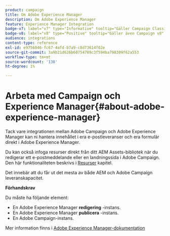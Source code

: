 ```yaml
---
product: campaign
title: Om Adobe Experience Manager
description: Om Adobe Experience Manager
feature: Experience Manager Integration
badge-v7: label="v7" type="Informative" tooltip="Gäller Campaign Classic v7"
badge-v8: label="v8" type="Positive" tooltip="Gäller även Campaign v8"
audience: integrations
content-type: reference
exl-id: e9756046-fc67-4afd-b7a9-c8d73614f02e
source-git-commit: 3a9b21d626b60754789c3f594ba798309f62a553
workflow-type: tm+mt
source-wordcount: '138'
ht-degree: 1%

---
```


# Arbeta med Campaign och Experience Manager{#about-adobe-experience-manager}



Tack vare integrationen mellan Adobe Campaign och Adobe Experience Manager kan ni hantera innehållet i era e-postleveranser och era formulär direkt i Adobe Experience Manager.

Du kan också infoga resurser direkt från ditt AEM Assets-bibliotek när du redigerar ett e-postmeddelande eller en landningssida i Adobe Campaign. Den här funktionaliteten beskrivs i [Resurser](../../integrations/using/sharing-assets-with-adobe-experience-cloud.md) kapitel.

Det innebär att du får ut det mesta av både AEM och Adobe Campaign leveranskapacitet.

**Förhandskrav**

Du måste ha följande element:

* En Adobe Experience Manager **redigering** -instans.
* En Adobe Experience Manager **publicera** -instans.
* En Adobe Campaign-instans.

Mer information finns i [Adobe Experience Manager-dokumentation](https://experienceleague.adobe.com/docs/experience-manager-65/classic-ui/campaign/classic-personalization-ac-campaign.html)
